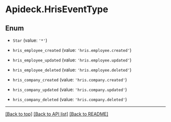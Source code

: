 # Apideck.HrisEventType

## Enum


* `Star` (value: `'*'`)

* `hris_employee_created` (value: `'hris.employee.created'`)

* `hris_employee_updated` (value: `'hris.employee.updated'`)

* `hris_employee_deleted` (value: `'hris.employee.deleted'`)

* `hris_company_created` (value: `'hris.company.created'`)

* `hris_company_updated` (value: `'hris.company.updated'`)

* `hris_company_deleted` (value: `'hris.company.deleted'`)


---

[[Back to top]](#) [[Back to API list]](../../../../README.md#documentation-for-api-endpoints) [[Back to README]](../../../../README.md)


